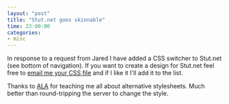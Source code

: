 ```yaml
---
layout: "post"
title: "Stut.net goes skinnable"
time: 23:00:00
categories: 
- misc
---
```

In response to a request from Jared I have added a CSS switcher to Stut.net (see bottom of navigation). If you want to create a design for Stut.net feel free to <a href="mailto:stut@stut.net">email me your CSS file</a> and if I like it I'll add it to the list.

Thanks to <a href="http://www.alistapart.com/articles/alternate/">ALA</a> for teaching me all about alternative stylesheets. Much better than round-tripping the server to change the style.